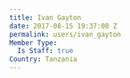 ```yaml
---
title: Ivan Gayton
date: 2017-08-15 19:37:00 Z
permalink: users/ivan_gayton
Member Type:
  Is Staff: true
Country: Tanzania
---
```


